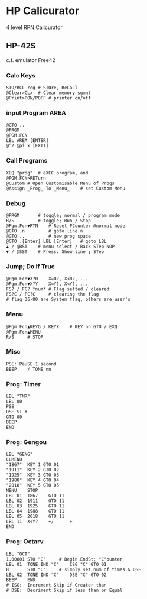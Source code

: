 # HP Calicurator
4 level RPN Calicurator

## HP-42S 
c.f. emulator Free42

### Calc Keys
	STO/RCL reg	# STOre, ReCaLl
	@Clear>CLx	# Clear memory sgmnt
	@Print>PON/POFF	# printer on/off

### input Program AREA
	@GTO ..
	@PRGM
	@PGM.FCN 
	LBL AREA [ENTER]
	@^2 @pi x [EXIT]

### Call Programs
	XEQ "prog"	# eXEC program, and
	@PGM.FCN>RETurn
	@Custom	# Open Customisable Menu of Progs
	@Assign _Prog_ To _Menu_	# set Custom Menu

### Debug
	@PRGM		# toggle; normal / program mode
	R/S			# toggle; Run / Stop
	@Pgm.Fcn▼RTN	# Reset PCounter @normal mode
	@GTO .n			# goto line n
	@GTO ..			# new prog space
	@GTO .[Enter] LBL [Enter]	# goto LBL
	▲ / @BST	# menu select / Back STep NOP
	▼ / @SST	# Press: Show line ; STep

### Jump; Do if True
	@Pgm.Fcn▼X?0	X=0?, X<0?, ...
	@Pgm.Fcn▼X?Y	X=Y?, X<Y?, ...
	FS? / FC? *num*	# Flag setted / cleared
	FS?C / FC?C		# clearing the flag
	# flag 36-80 are System flag, others are user's

### Menu
	@Pgm.Fcn▲KEYG / KEYX	# KEY nn GTO / EXQ
	@Pgm.Fcn▲MENU
	R/S		# STOP

### Misc
	PSE: PauSE 1 second
	BEEP	/ TONE nn

### Prog: Timer
	LBL "TMR"
	LBL 00
	PSE
	DSE ST X
	GTO 00
	BEEP
	END

### Prog: Gengou
	LBL "GENG"
	CLMENU
	"1867"	KEY 1 GTO 01
	"1911"	KEY 2 GTO 02
	"1925"	KEY 3 GTO 03
	"1988"	KEY 4 GTO 04
	"2018"	KEY 5 GTO 05
	MENU	STOP
	LBL 01	1867	GTO 11
	LBL 02	1911	GTO 11
	LBL 03	1925	GTO 11
	LBL 04	1988	GTO 11
	LBL 05	2018	GTO 11
	LBL 11	X<Y?	+/-		+
	END

### Prog: Octarv
	LBL "OCT"
	1.00801	STO "C"		# Begin.EndSt; "C"ounter
	LBL 01	TONE IND "C"	ISG "C"	GTO 01
	8		STO "C"		# simply set num of times & DSE
	LBL 02	TONE IND "C"	DSE "C"	GTO 02
	BEEP	END
	# ISG:	Increment Skip if Greater than
	# DSE:	Decriment Skip if less than or Equal
	

